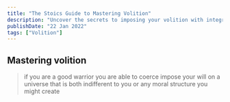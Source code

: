 ```yaml
---
title: "The Stoics Guide to Mastering Volition"
description: "Uncover the secrets to imposing your volition with integrity, transcending moral structures, and mastering the art of self-mastery"
publishDate: "22 Jan 2022"
tags: ["Volition"]
---
```


## Mastering volition

>if you are a good warrior you are able to coerce impose your will on a universe that is both indifferent to you or any moral structure you might create 